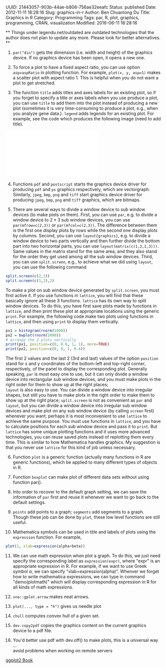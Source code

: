 UUID: 21443057-903b-44ae-b806-756ae32eeafc
Status: published
Date: 2012-11-11 18:28:16
Slug: graphics-in-r
Author: Ben Chuanlong Du
Title: Graphics in R
Category: Programming
Tags: par, R, plot, graphics, programming, CRAN, visualization
Modified: 2016-06-11 18:28:16

**
Things under legendu.net/outdated are outdated technologies 
that the author does not plan to update any more. 
Please look for better alternatives.
**


1. `par("din")` gets the dimension 
(i.e. width and height) of the graphics device.
If no graphics device has been open, 
it opens a new one.

2. To force a plot to have a fixed aspect ratio, 
you can use option `asp=aspRatio` in plotting function. 
For example, `plot(x, y, asp=1)` makes a scatter plot with aspect ratio 1. 
This is helpful when you do not want a plot to get stretched.

3. The function `title` adds titles and axes labels for an existing plot,
so if you forget to specify a title 
or axes labels when you use produce a plot, 
you can use `title` to add them into the plot
instead of producing a new plot 
(sometimes it is very time-consuming to produce a plot, 
e.g., when you analyze gene data.). 
`legend` adds legends for an existing plot. 
For example, see the code which produces the following image (need to add title).

![image](./res/title-legend.pdf)

4. Functions `pdf` and `postscript` starts the graphics device driver 
for producing `pdf` and `ps` graphics respectively, 
which are vectorgraph. 
Similarly, `jpeg`, `bmp`, `png` and `tiff` start graphics device driver 
for producing `jpeg`, `bmp`, `png` and `tiff` graphics, 
which are bitmaps.

5. There are several ways 
to divide a window device to sub window devices (to make plots on them). 
First, you can use `par`,
e.g. to divide a window device to $2\times3$ sub window devices, 
you can use `par(mfrow=c(2,3))` or  `par(mfcol=c(2,3))`. 
The difference between them is the first one display plots by rows 
while the second one display plots by columns. 
Second, 
you can use `layout{graphics}`, 
e.g. to divide a window device to two parts vertically 
and then further divide the bottom part into two horizontal parts, 
you can use `layout(matrix(c(1,2,1,3)))`. 
Same values in the matrix stand for the same area, 
and they also stand for the order they get used 
among all the sub window devices. 
Third,
you can use `split.screen`, 
e.g., 
to achieve what we did using `layout`, 
you can use the following command

```R
split.screen(c(2,1))
split.screen(c(1,2),2)
```

To make a plot on sub window device generated by `split.screen`, 
you must first active it. 
If you use functions in `lattice`, 
you will find that these basically ignore all these 3 functions. 
`lattice` has its own way to split window devices. 
To do this, 
you have first save plots made by functions in `lattice`, 
and then print these plot at appropriate locations using the generic `print`. 
For example, 
the following code make two plots using functions in `lattice`, 
and then using `print` to display them vertically.

```R
px1 = histogram(rnorm(1000))
px2 = bwplot(rnorm(1000))
# arrange the 2 plots vertically
print(px1, position=c(0, 0.6, 1, 1), more=TRUE)
print(px2, position=c(0, 0, 1, 0.4))
```

The first 2 values and the last 2 (3rd and last) values of the option `position` 
stand for x and y coordinates of the bottom-left and top-right corner, 
respectively,
of the panel to display the corresponding plot. 
Generally speaking, 
`par` is most easy one to use, 
but it can only divide a window device into rectangular sub window devices, 
and you must make plots in the right order for them to show up at the right places;  
`layout` is also easy to use. 
You can divide a window device into irregular shapes, 
but still you have to make plots in the right order 
to make them to show up at the right place;
`split.screen` is not as convenient as `par` and `layout`, 
but you can divide a window device into irregular sub window devices and
make plot on any sub window device (by calling `screen` first) whenever you want; 
perhaps it is most inconvenient to use `lattice` to achieve the same purpose. 
You must use functions in `lattice`, 
and you have to calculate positions for each sub window device 
and pass it to `print`. 
But `lattice` has some unique plotting functions 
and it uses more advanced technologies, 
you can reuse saved plots instead of replotting them every time. 
This is similar to how Mathematica handles graphics. 
My suggestion is that you never use `lattice` for this kind of job unless necessary.

6. Function `plot` is a generic function 
(actually many functions in R are generic functions), 
which be applied to many different types of objects in R.

7. Function `boxplot` can make plot of different data sets without
using function par().

8. Into order to recover to the default graph setting, we can save the
information of `par` first and reuse it whenever we want to go back
to the default settings.

9. `points` add points to a graph; `segments` add segments to a graph.
Though these job can be done by `plot`, these low level functions
are still useful.

10. Mathematica symbols can be used in title and labels of plots
using the `expression` function. 
For example,

```R
plot(1, xlab=expression(alpha+beta))
```

11. We can use math expression when plot a graph. To do this, we just
need specify the corresponding label as `expression(expr)`, where
"expr" is an appropriate expression in R. For example, if we want to
use Greek symbol $\alpha$, we can specify "xlab=expression(alpha)".
Whenver we forget how to write mathematica expressions, we can type
in command "demo(plotmath)" which will display corresponding
expression in R for all kinds of math expressions.

12. `sna::gplot.arrow` makes neat arrows.

13. `plot(..., type = "h")` gives us needle plot

14. `chull` computes convex hull of a given set.

15. `dev.copy2pdf` copies the graphics content on the current graphics
device to a pdf file.

6. You'd better use pdf with dev.off() to make plots, 
this is a universal way ...  
avoid problems when working on remote servers

[ggplot2 Book](http://ggplot2.org/book/)
